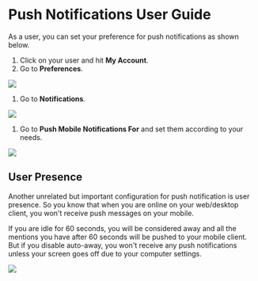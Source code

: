 # Push Notifications User Guide

As a user, you can set your preference for push notifications as shown below.

1. Click on your user and hit **My Account**.
2. Go to **Preferences**.

![](../../../.gitbook/assets/image%20%28124%29.png)

1. Go to **Notifications**.

![](../../../.gitbook/assets/image%20%28122%29.png)

1. Go to **Push Mobile Notifications For** and set them according to your needs.

![](../../../.gitbook/assets/image%20%28144%29.png)

## User Presence

Another unrelated but important configuration for push notification is user presence. So you know that when you are online on your web/desktop client, you won't receive push messages on your mobile.

If you are idle for 60 seconds, you will be considered away and all the mentions you have after 60 seconds will be pushed to your mobile client. But if you disable auto-away, you won't receive any push notifications unless your screen goes off due to your computer settings.

![](../../../.gitbook/assets/image%20%2846%29.png)

